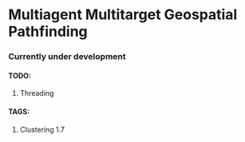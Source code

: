 # Multiagent Multitarget Geospatial Pathfinding

### Currently under development

#### TODO:
1. Threading

#### TAGS:
1. Clustering 1.7
